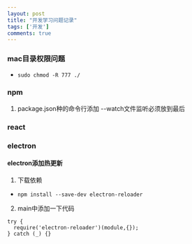 ```yaml
---
layout: post
title: "开发学习问题记录"
tags: ['开发']
comments: true
---
```


### mac目录权限问题
* `sudo chmod -R 777 ./`

### npm
1. package.json种的命令行添加 --watch文件监听必须放到最后


### react


### electron
#### electron添加热更新
1. 下载依赖
* `npm install --save-dev electron-reloader`
2. main中添加一下代码
```
try {
  require('electron-reloader')(module,{});
} catch (_) {}

```

